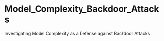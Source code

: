 # Model_Complexity_Backdoor_Attacks
Investigating Model Complexity as a Defense against Backdoor Attacks
